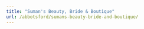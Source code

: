 ```yaml
---
title: "Suman's Beauty, Bride & Boutique"
url: /abbotsford/sumans-beauty-bride-and-boutique/
---
```

